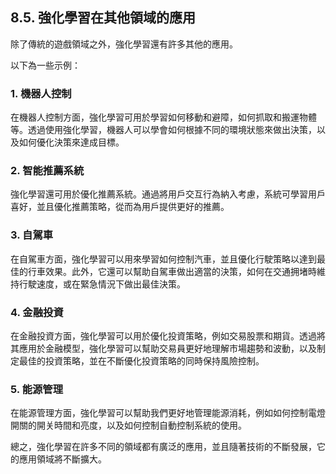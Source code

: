 ## 8.5. 強化學習在其他領域的應用

除了傳統的遊戲領域之外，強化學習還有許多其他的應用。

以下為一些示例：

### 1. 機器人控制

在機器人控制方面，強化學習可用於學習如何移動和避障，如何抓取和搬運物體等。透過使用強化學習，機器人可以學會如何根據不同的環境狀態來做出決策，以及如何優化決策來達成目標。

### 2. 智能推薦系統

強化學習還可用於優化推薦系統。通過將用戶交互行為納入考慮，系統可學習用戶喜好，並且優化推薦策略，從而為用戶提供更好的推薦。

### 3. 自駕車

在自駕車方面，強化學習可以用來學習如何控制汽車，並且優化行駛策略以達到最佳的行車效果。此外，它還可以幫助自駕車做出適當的決策，如何在交通拥堵時維持行駛速度，或在緊急情況下做出最佳決策。

### 4. 金融投資

在金融投資方面，強化學習可以用於優化投資策略，例如交易股票和期貨。透過將其應用於金融模型，強化學習可以幫助交易員更好地理解市場趨勢和波動，以及制定最佳的投資策略，並在不斷優化投資策略的同時保持風險控制。

### 5. 能源管理

在能源管理方面，強化學習可以幫助我們更好地管理能源消耗，例如如何控制電燈開關的開关時間和亮度，以及如何控制自動控制系統的使用。

總之，強化學習在許多不同的領域都有廣泛的應用，並且隨著技術的不斷發展，它的應用領域將不斷擴大。